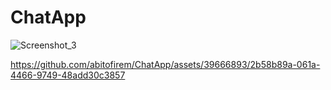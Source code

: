 # ChatApp
 
![Screenshot_3](https://github.com/abitofirem/ChatApp/assets/39666893/c521384c-df9a-44b8-a7df-ee0572ec9cfd)

https://github.com/abitofirem/ChatApp/assets/39666893/2b58b89a-061a-4466-9749-48add30c3857
